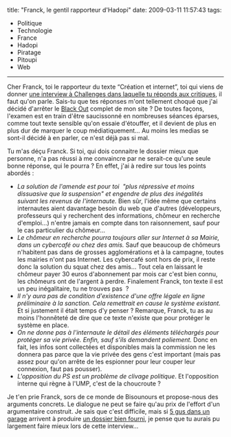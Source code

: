 title: "Franck, le gentil rapporteur d'Hadopi"
date: 2009-03-11 11:57:43
tags:
  - Politique
  - Technologie
  - France
  - Hadopi
  - Piratage
  - Pitoupi
  - Web
---

Cher Franck, toi le rapporteur du texte “Création et internet”, toi qui viens de donner [une interview à Challenges dans laquelle tu réponds aux critiques](//www.challenges.fr/high-tech/), il faut qu'on parle. Sais-tu que tes réponses m'ont tellement choqué que j'ai décidé d'arrêter le [Black Out](http://www.laquadrature.net/fr/black-out-et-apres) complet de mon site&nbsp;? De toutes façons, l'examen est en train d'être saucissonné en nombreuses séances éparses, comme tout texte sensible qu'on essaie d'étouffer, et il devient de plus en plus dur de marquer le coup médiatiquement&#8230; Au moins les medias se sont-il décidé à en parler, ce n'est déjà pas si mal.

Tu m'as déçu Franck. Si toi, qui dois connaitre le dossier mieux que personne, n'a pas réussi à me convaincre par ne serait-ce qu'une seule bonne réponse, qui le pourra&nbsp;? En effet, j'ai à redire sur tous les points abordés&nbsp;:

*   _La solution de l'amende est pour toi  "plus répressive et moins dissuasive que la suspension" et engendre de plus des inégalités suivant les revenus de l'internaute._ Bien sûr, l'idée même que certains internautes aient davantage besoin du web que d'autres (développeurs, professeurs qui y recherchent des informations, chômeur en recherche d'emploi&#8230;) n'entre jamais en compte dans ton raisonnement, sauf pour le cas particulier du chômeur&#8230;
*   _Le chômeur en recherche pourra toujours aller sur Internet à sa Mairie, dans un cybercafé ou chez des amis._ Sauf que beaucoup de chômeurs n'habitent pas dans de grosses agglomérations et à la campagne, toutes les mairies n'ont pas Internet. Les cybercafé sont hors de prix, il reste donc la solution du squat chez des amis&#8230; Tout cela en laissant le chômeur payer 30 euros d'abonnement par mois car c'est bien connu, les chômeurs ont de l'argent à perdre. Finalement Franck, ton texte il est un peu inégalitaire, tu ne trouves pas &nbsp;?
*   _Il n'y aura pas de condition d'existence d'une offre légale en ligne préliminaire à la sanction. Cela remettrait en cause le système existant._ Et si justement il était temps d'y penser&nbsp;? Remarque, Franck, tu as au moins l'honnêteté de dire que ce texte n'existe que pour protéger le système en place.
*   _On ne donne pas à l'internaute le détail des éléments téléchargés pour protéger sa vie privée. Enfin, sauf s'ils demandent poliement._ Donc en fait, les infos sont collectées et disponibles mais la commission ne les donnera pas parce que la vie privée des gens c'est important (mais pas assez pour qu'on arrête de les espionner pour leur couper leur connexion, faut pas pousser).
*   _L'opposition du PS est un problème de clivage politique_. Et l'opposition interne qui règne à l'UMP, c'est de la choucroute&nbsp;?

Je t'en prie Franck, sors de ce monde de Bisounours et propose-nous des arguments concrets. Le dialogue ne peut se faire qu'au prix de l'effort d'un argumentaire construit. Je sais que c'est difficile, mais si [5 gus dans un garage](//www.cinqgusdansungarage.org/) arrivent à produire [un dossier bien fourni](http://www.laquadrature.net/files/LaQuadratureduNet-Riposte-Graduee_reponse-inefficace-inapplicable-dangereuse-a-un-faux-probleme.pdf), je pense que tu aurais pu largement faire mieux lors de cette interview&#8230;